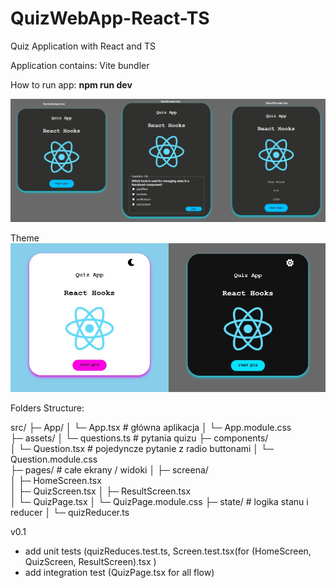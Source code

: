 # QuizWebApp-React-TS
Quiz Application with React and TS

Application contains:
Vite bundler

How to run app: **npm run dev**

![image alt](https://github.com/piot600/QuizWebApp-React-TS/blob/084af5bea32c2ed6b78635f89b123e711cab8fbb/src/assets/QuizAppUI.jpg)

Theme 
![image alt](https://github.com/piot600/QuizWebApp-React-TS/blob/361d3e0b57678bb676cf987db7b1c2de3e1ae5b7/src/assets/ThemeContext.jpg)

Folders Structure:

src/
 ├─ App/
 │   └─ App.tsx          # główna aplikacja
 │   └─ App.module.css   
 ├─ assets/
 │   └─ questions.ts          # pytania quizu
 ├─ components/               
 │   └─ Question.tsx          # pojedyncze pytanie z radio buttonami
 │   └─ Question.module.css      
 ├─ pages/                    # całe ekrany / widoki
 │   ├─ screena/                    
 │       ├─ HomeScreen.tsx   
 │       ├─ QuizScreen.tsx 
 │       ├─ ResultScreen.tsx     
 │   └─ QuizPage.tsx 
 │   └─ QuizPage.module.css
 ├─ state/                    # logika stanu i reducer
 │   └─ quizReducer.ts


v0.1
- add unit tests (quizReduces.test.ts, Screen.test.tsx(for (HomeScreen, QuizScreen, ResultScreen).tsx )
- add integration test (QuizPage.tsx for all flow)


